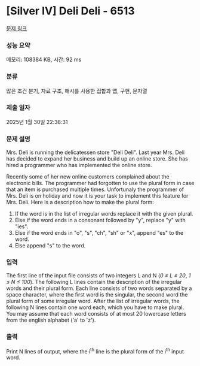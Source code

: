 # [Silver IV] Deli Deli - 6513 

[문제 링크](https://www.acmicpc.net/problem/6513) 

### 성능 요약

메모리: 108384 KB, 시간: 92 ms

### 분류

많은 조건 분기, 자료 구조, 해시를 사용한 집합과 맵, 구현, 문자열

### 제출 일자

2025년 1월 30일 22:38:31

### 문제 설명

<p>Mrs. Deli is running the delicatessen store "Deli Deli".
Last year Mrs. Deli has decided to expand her business and build up an
online store. She has hired a programmer who has implemented the
online store.
</p>
<p>
Recently some of her new online customers complained about the
electronic bills. The programmer had forgotten to use the plural form
in case that an item is purchased multiple times. Unfortunaly the
programmer of Mrs. Deli is on holiday and now it is your task to
implement this feature for Mrs. Deli. Here is a description how
to make the plural form:
</p>
<ol>
<li>If the word is in the list of irregular words replace it with the
given plural. </li>
<li>Else if the word ends in a consonant followed by "y", replace "y" with "ies".</li>
<li>Else if the word ends in "o", "s", "ch", "sh" or "x", append "es" to the word.</li>
<li>Else append "s" to the word.</li>
</ol>

### 입력 

 <p>The first line of the input file consists of two integers
L and N (<i>0 ≤ L ≤ 20</i>, <i>1 ≤ N ≤ 100</i>).
The following L lines contain
the description of the irregular words and their plural form.
Each line consists of two words separated by a space character,
where the first word is the singular, the second word the plural
form of some irregular word.
After the list of irregular words, the following
N lines contain one word each, which you have to
make plural. You may assume that each word consists of at most
20 lowercase letters from the english alphabet ('a' to 'z').
</p>

### 출력 

 <p>Print N lines of output, where the i<sup>th</sup>
line is the plural form of the i<sup>th</sup> input word.
</p>

